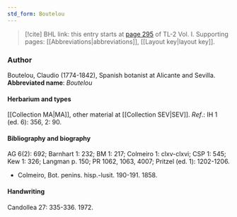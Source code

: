 ```yaml
---
std_form: Boutelou
---
```


> [!cite] BHL link: this entry starts at [page 295](https://www.biodiversitylibrary.org/page/33120426) of TL-2 Vol. I.
> Supporting pages: [[Abbreviations|abbreviations]], [[Layout key|layout key]].

### Author

Boutelou, Claudio (1774-1842), Spanish botanist at Alicante and Sevilla. 
**Abbreviated name**: *Boutelou*

#### Herbarium and types

[[Collection MA|MA]], other material at [[Collection SEV|SEV]].
*Ref*.: IH 1 (ed. 6): 356, 2: 90.

#### Bibliography and biography

AG 6(2): 692; Barnhart 1: 232; BM 1: 217; Colmeiro 1: clxv-clxvi; CSP 1: 545; Kew 1: 326; Langman p. 150; PR 1062, 1063, 4007; Pritzel (ed. 1): 1202-1206.
- Colmeiro, Bot. penins. hisp.-lusit. 190-191. 1858.

#### Handwriting

Candollea 27: 335-336. 1972.

